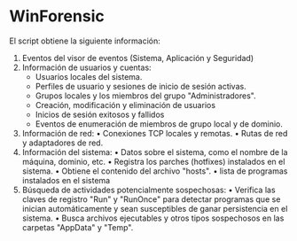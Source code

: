 # WinForensic


El script obtiene la siguiente información:
1.	Eventos del visor de eventos (Sistema, Aplicación y Seguridad)
2.	Información de usuarios y cuentas:
    - Usuarios locales del sistema.
    - Perfiles de usuario y sesiones de inicio de sesión activas.
    - Grupos locales y los miembros del grupo "Administradores".
    - Creación, modificación y eliminación de usuarios
    - Inicios de sesión exitosos y fallidos
    - Eventos de enumeración de miembros de grupo local y de dominio.
3.	Información de red:
•	Conexiones TCP locales y remotas.
•	Rutas de red y adaptadores de red.
4.	Información del sistema:
•	Datos sobre el sistema, como el nombre de la máquina, dominio, etc.
•	Registra los parches (hotfixes) instalados en el sistema.
•	Obtiene el contenido del archivo "hosts".
•	lista de programas instalados en el sistema
5.	Búsqueda de actividades potencialmente sospechosas:
•	Verifica las claves de registro "Run" y "RunOnce" para detectar programas que se inician automáticamente y sean susceptibles de ganar persistencia en el sistema.
•	Busca archivos ejecutables y otros tipos sospechosos en las carpetas "AppData" y "Temp".
